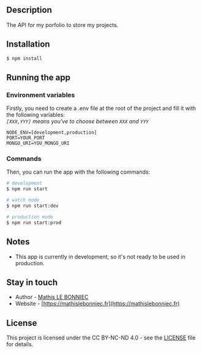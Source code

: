 ## Description
The API for my porfolio to store my projects.

## Installation
```bash
$ npm install
```

## Running the app

### Environment variables
Firstly, you need to create a .env file at the root of the project and fill it with the following variables:  
*`[XXX,YYY]` means you've to choose between `XXX` and `YYY`*
```dotenv
NODE_ENV=[development,production]
PORT=YOUR_PORT
MONGO_URI=YOU_MONGO_URI
```

### Commands
Then, you can run the app with the following commands:
```bash
# development
$ npm run start

# watch mode
$ npm run start:dev

# production mode
$ npm run start:prod
```

## Notes
- This app is currently in development, so it's not ready to be used in production.

## Stay in touch

- Author - [Mathis LE BONNIEC](https://github.com/mlbonniec)
- Website - [https://mathislebonniec.fr](https://mathislebonniec.fr)

## License
This project is licensed under the CC BY-NC-ND 4.0 - see the [LICENSE](./LICENSE) file for details.


